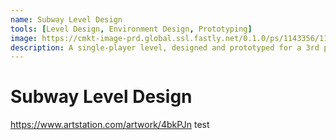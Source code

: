 ```yaml
---
name: Subway Level Design
tools: [Level Design, Environment Design, Prototyping]
image: https://cmkt-image-prd.global.ssl.fastly.net/0.1.0/ps/1143356/1160/772/m1/fpnw/wm0/creativemarket_image_front-.png?1459611806&s=04d4f811ceed88ca4716fd2551e93a36
description: A single-player level, designed and prototyped for a 3rd person shooter experience in mind. Complete with enemy placement and clutter.
---
```



Subway Level Design
===================

https://www.artstation.com/artwork/4bkPJn test